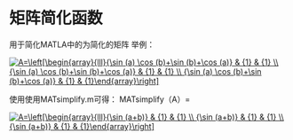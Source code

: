 # 矩阵简化函数
用于简化MATLA中的为简化的矩阵
举例：

<a href="https://www.codecogs.com/eqnedit.php?latex=A=\left[\begin{array}{lll}{\sin&space;(a)&space;\cos&space;(b)&plus;\sin&space;(b)&plus;\cos&space;(a)}&space;&&space;{1}&space;&&space;{1}&space;\\&space;{\sin&space;(a)&space;\cos&space;(b)&plus;\sin&space;(b)&plus;\cos&space;(a)}&space;&&space;{1}&space;&&space;{1}&space;\\&space;{\sin&space;(a)&space;\cos&space;(b)&plus;\sin&space;(b)&plus;\cos&space;(a)}&space;&&space;{1}&space;&&space;{1}\end{array}\right]" target="_blank"><img src="https://latex.codecogs.com/gif.latex?A=\left[\begin{array}{lll}{\sin&space;(a)&space;\cos&space;(b)&plus;\sin&space;(b)&plus;\cos&space;(a)}&space;&&space;{1}&space;&&space;{1}&space;\\&space;{\sin&space;(a)&space;\cos&space;(b)&plus;\sin&space;(b)&plus;\cos&space;(a)}&space;&&space;{1}&space;&&space;{1}&space;\\&space;{\sin&space;(a)&space;\cos&space;(b)&plus;\sin&space;(b)&plus;\cos&space;(a)}&space;&&space;{1}&space;&&space;{1}\end{array}\right]" title="A=\left[\begin{array}{lll}{\sin (a) \cos (b)+\sin (b)+\cos (a)} & {1} & {1} \\ {\sin (a) \cos (b)+\sin (b)+\cos (a)} & {1} & {1} \\ {\sin (a) \cos (b)+\sin (b)+\cos (a)} & {1} & {1}\end{array}\right]" /></a>

使用使用MATsimplify.m可得：
MATsimplify（A）=


<a href="https://www.codecogs.com/eqnedit.php?latex=A=\left[\begin{array}{lll}{\sin&space;(a&plus;b)}&space;&&space;{1}&space;&&space;{1}&space;\\&space;{\sin&space;(a&plus;b)}&space;&&space;{1}&space;&&space;{1}&space;\\&space;{\sin&space;(a&plus;b)}&space;&&space;{1}&space;&&space;{1}\end{array}\right]" target="_blank"><img src="https://latex.codecogs.com/gif.latex?A=\left[\begin{array}{lll}{\sin&space;(a&plus;b)}&space;&&space;{1}&space;&&space;{1}&space;\\&space;{\sin&space;(a&plus;b)}&space;&&space;{1}&space;&&space;{1}&space;\\&space;{\sin&space;(a&plus;b)}&space;&&space;{1}&space;&&space;{1}\end{array}\right]" title="A=\left[\begin{array}{lll}{\sin (a+b)} & {1} & {1} \\ {\sin (a+b)} & {1} & {1} \\ {\sin (a+b)} & {1} & {1}\end{array}\right]" /></a>
